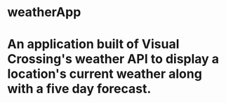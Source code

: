 # weatherApp

# An application built of Visual Crossing's weather API to display a location's current weather along with a five day forecast.
